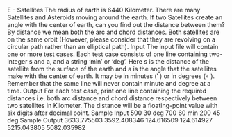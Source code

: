 E - Satellites
The radius of earth is 6440 Kilometer. There are many Satellites and Asteroids moving around the earth. If two Satellites
create an angle with the center of earth, can you find out
the distance between them? By distance we mean both the
arc and chord distances. Both satellites are on the same orbit
(However, please consider that they are revolving on a circular
path rather than an elliptical path).
Input
The input file will contain one or more test cases.
Each test case consists of one line containing two-integer
s and a, and a string ‘min’ or ‘deg’. Here s is the distance of
the satellite from the surface of the earth and a is the angle
that the satellites make with the center of earth. It may be in minutes (′
) or in degrees (◦
). Remember
that the same line will never contain minute and degree at a time.
Output
For each test case, print one line containing the required distances i.e. both arc distance and chord
distance respectively between two satellites in Kilometer. The distance will be a floating-point value
with six digits after decimal point.
Sample Input
500 30 deg
700 60 min
200 45 deg
Sample Output
3633.775503 3592.408346
124.616509 124.614927
5215.043805 5082.035982